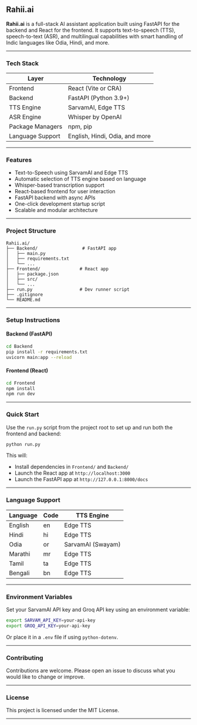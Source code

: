 ﻿## Rahii.ai

**Rahii.ai** is a full-stack AI assistant application built using FastAPI for the backend and React for the frontend. It supports text-to-speech (TTS), speech-to-text (ASR), and multilingual capabilities with smart handling of Indic languages like Odia, Hindi, and more.

---

### Tech Stack

| Layer            | Technology                     |
| ---------------- | ------------------------------ |
| Frontend         | React (Vite or CRA)            |
| Backend          | FastAPI (Python 3.9+)          |
| TTS Engine       | SarvamAI, Edge TTS             |
| ASR Engine       | Whisper by OpenAI              |
| Package Managers | npm, pip                       |
| Language Support | English, Hindi, Odia, and more |

---

### Features

* Text-to-Speech using SarvamAI and Edge TTS
* Automatic selection of TTS engine based on language
* Whisper-based transcription support
* React-based frontend for user interaction
* FastAPI backend with async APIs
* One-click development startup script
* Scalable and modular architecture

---

### Project Structure

```
Rahii.ai/
├── Backend/                 # FastAPI app
│   ├── main.py
│   ├── requirements.txt
│   └── ...
├── Frontend/               # React app
│   ├── package.json
│   ├── src/
│   └── ...
├── run.py                  # Dev runner script
├── .gitignore
└── README.md
```

---

### Setup Instructions

#### Backend (FastAPI)

```bash
cd Backend
pip install -r requirements.txt
uvicorn main:app --reload
```

#### Frontend (React)

```bash
cd Frontend
npm install
npm run dev
```

---

### Quick Start

Use the `run.py` script from the project root to set up and run both the frontend and backend:

```bash
python run.py
```

This will:

* Install dependencies in `Frontend/` and `Backend/`
* Launch the React app at `http://localhost:3000`
* Launch the FastAPI app at `http://127.0.0.1:8000/docs`

---

### Language Support

| Language | Code | TTS Engine        |
| -------- | ---- | ----------------- |
| English  | en   | Edge TTS          |
| Hindi    | hi   | Edge TTS          |
| Odia     | or   | SarvamAI (Swayam) |
| Marathi  | mr   | Edge TTS          |
| Tamil    | ta   | Edge TTS          |
| Bengali  | bn   | Edge TTS          |

---

### Environment Variables


Set your SarvamAI API key and Groq API key using an environment variable:

```bash
export SARVAM_API_KEY=your-api-key
export GROQ_API_KEY=your-api-key
```

Or place it in a `.env` file if using `python-dotenv`.

---

### Contributing

Contributions are welcome. Please open an issue to discuss what you would like to change or improve.

---

### License

This project is licensed under the MIT License.

---


